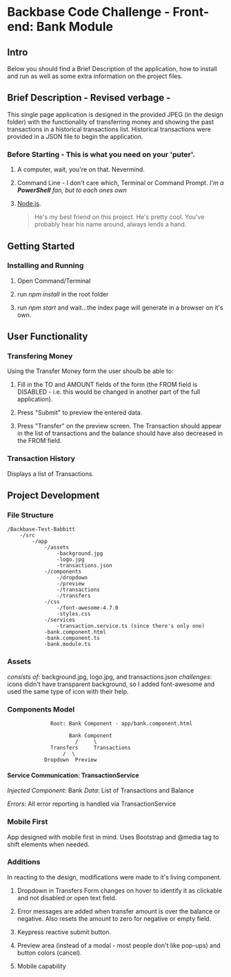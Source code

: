 # Backbase Code Challenge - Front-end: Bank Module

## Intro

Below you should find a Brief Description of the application, how to install and run as well as some extra information on the project files.

## Brief Description - Revised verbage -

This single page application is designed in the provided JPEG (in the design folder) with the functionality of transferring money and showing the past transactions in a historical transactions list. Historical transactions were provided in a JSON file to begin the application.

### Before Starting - This is what you need on your 'puter'.

1. A computer, wait, you're on that. Nevermind.

2. Command Line - I don't care which, Terminal or Command Prompt. 
		_I'm a **PowerShell** fan, but to each ones own_

3. [Node.js](https://nodejs.org). 
	>He's my best friend on this project. He's pretty cool.
	>You've probably hear his name around, always lends a hand.
	
## Getting Started

### Installing and Running

1. Open Command/Terminal

2. run *npm install* in the root folder

3. run *npm start* and wait...the index page will generate in a browser on it's own.

## User Functionality

### Transfering Money

Using the Transfer Money form the user shoulb be able to:

1. Fill in the TO and AMOUNT fields of the form (the FROM field is DISABLED - i.e. this would be changed in another part of the full application).

2. Press "Submit" to preview the entered data.

3. Press "Transfer" on the preview screen. The Transaction should appear in the list of transactions and the balance should have also decreased in the FROM field.

### Transaction History

Displays a list of Transactions.

## Project Development

### File Structure

```
/Backbase-Test-Babbitt
	-/src
		-/app
			-/assets
				-background.jpg
				-logo.jpg
				-transactions.json
			-/components
				-/dropdown
				-/preview
				-/transactions
				-/transfers
			-/css
				-/font-awesome-4.7.0
				-styles.css
			-/services
				-transaction.service.ts (since there's only one)
			-bank.component.html
			-bank.component.ts
			-bank.module.ts
```

### Assets
*consists of*: background.jpg, logo.jpg, and transactions.json
*challenges*: icons didn't have transparent background, so I added font-awesome and used the same type of icon with their help.

### Components Model
```	  	      
	  	      Root: Bank Component - app/bank.component.html

			        Bank Component
			          /     \
			  Transfers     Transactions
			      /  \
			Dropdown  Preview

```

#### Service Communication: TransactionService

*Injected Component*: Bank
*Data*: List of Transactions and Balance

*Errors*: All error reporting is handled via TransactionService

### Mobile First 

App designed with mobile first in mind. Uses Bootstrap and @media tag to shift elements when needed.

### Additions

In reacting to the design, modifications were made to it's living component.
	
1. Dropdown in Transfers Form changes on hover to identify it as clickable and not disabled or open text field.

2. Error messages are added when transfer amount is over the balance or negative. Also resets the amount to zero for negative or empty field.

3. Keypress reactive submit button.

4. Preview area (instead of a modal - most people don't like pop-ups) and button colors (cancel).

5. Mobile capability
